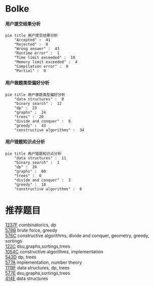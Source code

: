 # Bolke

<!-- tabs:start -->



#### **用户提交结果分析**

```mermaid
pie title 用户提交结果分析
    "Accepted" :  41
    "Rejected" :  0
    "Wrong answer" :  43
    "Runtime error" :  1
    "Time limit exceeded" :  10
    "Memory limit exceeded" :  4
    "Compilation error" :  0
    "Partial" :  0
```

#### **用户做题类型偏好分析**

```mermaid
pie title 用户做题类型偏好分析
    "data structures" :  8
    "binary search" :  12
    "dp" :  23
    "graphs" :  24
    "trees" :  20
    "divide and conquer" :  8
    "greedy" :  43
    "constructive algorithms" :  34
```
#### **用户错题知识点分析**

```mermaid
pie title 用户错题知识点分析
    "data structures" :  11
    "binary search" :  1
    "dp" :  24
    "graphs" :  00
    "trees" :  0
    "divide and conquer" :  3
    "greedy" :  18
    "constructive algorithms" :  6
```



<!-- tabs:end -->
# 推荐题目
[1237F](https://codeforces.com/contest/1237/problem/F)		combinatorics,
                        dp		  
[578B](https://codeforces.com/contest/578/problem/B)		brute force,
                        greedy		  
[576C](https://codeforces.com/contest/576/problem/C)		constructive algorithms,
                        divide and conquer,
                        geometry,
                        greedy,
                        sortings		  
[122C](https://codeforces.com/contest/122/problem/C)		dsu,graphs,sortings,trees		  
[1054C](https://codeforces.com/contest/1054/problem/C)		constructive algorithms,
                        implementation		  
[543D](https://codeforces.com/contest/543/problem/D)		dp,
                        trees		  
[577A](https://codeforces.com/contest/577/problem/A)		implementation,
                        number theory		  
[1119F](https://codeforces.com/contest/1119/problem/F)		data structures,
                        dp,
                        trees		  
[577E](https://codeforces.com/contest/577/problem/E)		dsu,graphs,sortings,trees		  
[414E](https://codeforces.com/contest/414/problem/E)		data structures		  
